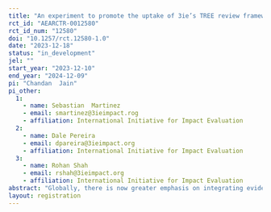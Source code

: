 ```yaml
---
title: "An experiment to promote the uptake of 3ie’s TREE review framework"
rct_id: "AEARCTR-0012580"
rct_id_num: "12580"
doi: "10.1257/rct.12580-1.0"
date: "2023-12-18"
status: "in_development"
jel: ""
start_year: "2023-12-10"
end_year: "2024-12-09"
pi: "Chandan  Jain"
pi_other:
  1:
    - name: Sebastian  Martinez
    - email: smartinez@3ieimpact.rog
    - affiliation: International Initiative for Impact Evaluation
  2:
    - name: Dale Pereira
    - email: dpareira@3ieimpact.org
    - affiliation: International Initiative for Impact Evaluation
  3:
    - name: Rohan Shah
    - email: rshah@3ieimpact.org
    - affiliation: International Initiative for Impact Evaluation
abstract: "Globally, there is now greater emphasis on integrating evidence into policy making. Government policies and programs affect society at large, research generating evidence therefore needs to be credible and implemented in a transparent and ethical manner. Concerns, however, exist around the credibility, rigor, and reproducibility of existing evidence. Experts have pointed out various issues, such as selective reporting, p-hacking, lack of reproducibility, and ethical concerns plaguing social sciences research. Also, awareness and use of best practices in evidence generation remains low. Promoting adoption and integration of best practices (such as, pre-analysis plan, computational reproducibility) into research workflow becomes important to produce credible and ethical evidence. This study is an experiment to test the effectiveness of an information campaign on the uptake of the best practices to produce credible research. "
layout: registration
---
```


